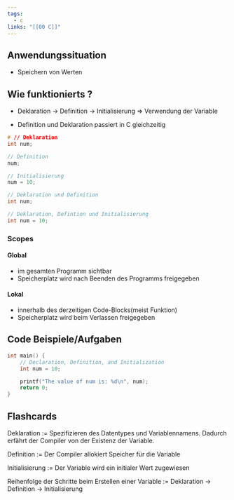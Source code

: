```yaml
---
tags:
  - c
links: "[[00 C]]"
---
```

## Anwendungssituation
- Speichern von Werten

## Wie funktionierts ?
- Deklaration -> Definition -> Initialisierung => Verwendung der Variable
<!--SR:!2024-08-21,4,286-->
- Definition und Deklaration passiert in C gleichzeitig
```C
# // Deklaration
int num;

// Definition
num;

// Initialisierung
num = 10;

// Deklaration und Definition
int num;

// Deklaration, Defintion und Initialisierung
int num = 10;
```
### Scopes
#### Global
- im gesamten Programm sichtbar
- Speicherplatz wird nach Beenden des Programms freigegeben
#### Lokal
- innerhalb des derzeitigen Code-Blocks(meist Funktion)
- Speicherplatz wird beim Verlassen freigegeben

## Code Beispiele/Aufgaben
```c
int main() {
    // Declaration, Definition, and Initialization
    int num = 10; 

    printf("The value of num is: %d\n", num);
    return 0;
}
```

## Flashcards
Deklaration := Spezifizieren des Datentypes und Variablennamens. Dadurch erfährt der Compiler von der Existenz der Variable.
<!--SR:!2024-10-19,14,294-->


<!--SR:!2025-06-10,297,310-->
Definition := Der Compiler allokiert Speicher für die Variable
<!--SR:!2024-10-18,13,294-->


<!--SR:!2025-01-24,160,310-->
Initialisierung := Der Variable wird ein initialer Wert zugewiesen
<!--SR:!2024-10-22,15,301-->


<!--SR:!2025-03-23,218,330-->
Reihenfolge der Schritte beim Erstellen einer Variable := Deklaration -> Definition -> Initialisierung
<!--SR:!2025-02-09,176,310-->
